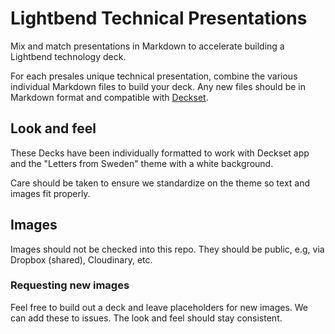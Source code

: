 # Lightbend Technical Presentations

Mix and match presentations in Markdown to accelerate building a Lightbend technology deck. 

For each presales unique technical presentation, combine the various individual Markdown files to build your deck. Any new files should be in Markdown format and compatible with [Deckset](http://www.decksetapp.com/). 

## Look and feel

These Decks have been individually formatted to work with Deckset app and the "Letters from Sweden" theme with a white background. 

Care should be taken to ensure we standardize on the theme so text and images fit properly.

## Images

Images should not be checked into this repo. They should be public, e.g, via Dropbox (shared), Cloudinary, etc. 

### Requesting new images

Feel free to build out a deck and leave placeholders for new images. We can add these to issues. The look and feel should stay consistent.
